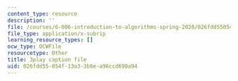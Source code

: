 ```yaml
---
content_type: resource
description: ''
file: /courses/6-006-introduction-to-algorithms-spring-2020/026fdd55054f13a33b6ea96ccd690a94_ZA-tUyM_y7s.srt
file_type: application/x-subrip
learning_resource_types: []
ocw_type: OCWFile
resourcetype: Other
title: 3play caption file
uid: 026fdd55-054f-13a3-3b6e-a96ccd690a94
---
```

